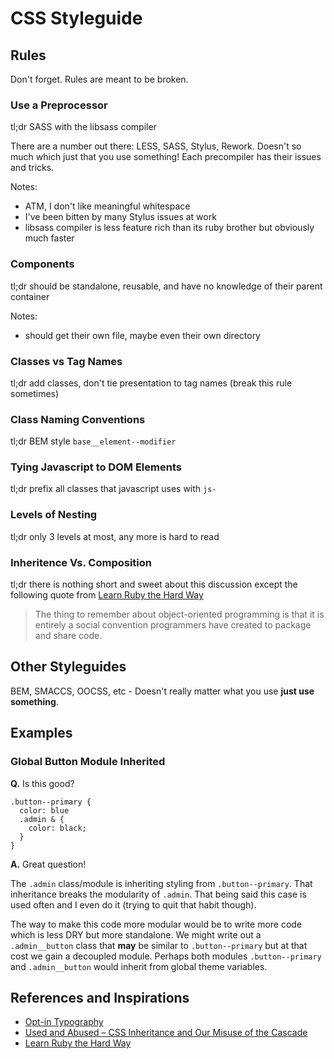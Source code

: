 # CSS Styleguide



## Rules
Don't forget. Rules are meant to be broken.

### Use a Preprocessor
tl;dr SASS with the libsass compiler

There are a number out there: LESS, SASS, Stylus, Rework.  Doesn't so much which just that you use something!  Each precompiler has their issues and tricks.

Notes:
- ATM, I don't like meaningful whitespace
- I've been bitten by many Stylus issues at work
- libsass compiler is less feature rich than its ruby brother but obviously much faster

### Components
tl;dr should be standalone, reusable, and have no knowledge of their parent container

Notes:
- should get their own file, maybe even their own directory

### Classes vs Tag Names
tl;dr add classes, don't tie presentation to tag names (break this rule sometimes)

### Class Naming Conventions
tl;dr BEM style `base__element--modifier`

### Tying Javascript to DOM Elements
tl;dr prefix all classes that javascript uses with `js-`

### Levels of Nesting
tl;dr only 3 levels at most, any more is hard to read

### Inheritence Vs. Composition
tl;dr there is nothing short and sweet about this discussion except the following quote from [Learn Ruby the Hard Way](http://learnrubythehardway.org/book/ex44.html#when-to-use-inheritance-or-composition)
> The thing to remember about object-oriented programming is that it is entirely a social convention programmers have created to package and share code.

## Other Styleguides
BEM, SMACCS, OOCSS, etc - Doesn't really matter what you use **just use something**.

## Examples

### Global Button Module Inherited
**Q.** Is this good?
```
.button--primary {
  color: blue
  .admin & {
    color: black;
  }
}
```
**A.** Great question!

The `.admin` class/module is inheriting styling from `.button--primary`.  That inheritance breaks the modularity of `.admin`.  That being said this case is used often and I even do it (trying to quit that habit though).

The way to make this code more modular would be to write more code which is less DRY but more standalone.  We might write out a `.admin__button` class that **may** be similar to `.button--primary` but at that cost we gain a decoupled module.  Perhaps both modules `.button--primary` and `.admin__button` would inherit from global theme variables.



## References and Inspirations

- [Opt-in Typography](http://css-tricks.com/opt-in-typography/)
- [Used and Abused – CSS Inheritance and Our Misuse of the Cascade](http://www.phase2technology.com/blog/used-and-abused-css-inheritance-and-our-misuse-of-the-cascade/)
- [Learn Ruby the Hard Way](http://learnrubythehardway.org/book/ex44.html#when-to-use-inheritance-or-composition)
